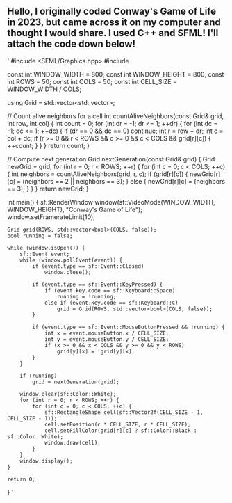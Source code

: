 ## Hello, I originally coded Conway's Game of Life in 2023, but came across it on my computer and thought I would share. I used **C++ and SFML!** I'll attach the code down below! ##

'
#include <SFML/Graphics.hpp>
#include <vector>

const int WINDOW_WIDTH = 800;
const int WINDOW_HEIGHT = 800;
const int ROWS = 50;
const int COLS = 50;
const int CELL_SIZE = WINDOW_WIDTH / COLS;

using Grid = std::vector<std::vector<bool>>;

// Count alive neighbors for a cell
int countAliveNeighbors(const Grid& grid, int row, int col) {
    int count = 0;
    for (int dr = -1; dr <= 1; ++dr) {
        for (int dc = -1; dc <= 1; ++dc) {
            if (dr == 0 && dc == 0) continue;
            int r = row + dr;
            int c = col + dc;
            if (r >= 0 && r < ROWS && c >= 0 && c < COLS && grid[r][c]) {
                ++count;
            }
        }
    }
    return count;
}

// Compute next generation
Grid nextGeneration(const Grid& grid) {
    Grid newGrid = grid;
    for (int r = 0; r < ROWS; ++r) {
        for (int c = 0; c < COLS; ++c) {
            int neighbors = countAliveNeighbors(grid, r, c);
            if (grid[r][c]) {
                newGrid[r][c] = (neighbors == 2 || neighbors == 3);
            } else {
                newGrid[r][c] = (neighbors == 3);
            }
        }
    }
    return newGrid;
}

int main() {
    sf::RenderWindow window(sf::VideoMode(WINDOW_WIDTH, WINDOW_HEIGHT), "Conway's Game of Life");
    window.setFramerateLimit(10);

    Grid grid(ROWS, std::vector<bool>(COLS, false));
    bool running = false;

    while (window.isOpen()) {
        sf::Event event;
        while (window.pollEvent(event)) {
            if (event.type == sf::Event::Closed)
                window.close();

            if (event.type == sf::Event::KeyPressed) {
                if (event.key.code == sf::Keyboard::Space)
                    running = !running;
                else if (event.key.code == sf::Keyboard::C)
                    grid = Grid(ROWS, std::vector<bool>(COLS, false));
            }

            if (event.type == sf::Event::MouseButtonPressed && !running) {
                int x = event.mouseButton.x / CELL_SIZE;
                int y = event.mouseButton.y / CELL_SIZE;
                if (x >= 0 && x < COLS && y >= 0 && y < ROWS)
                    grid[y][x] = !grid[y][x];
            }
        }

        if (running)
            grid = nextGeneration(grid);

        window.clear(sf::Color::White);
        for (int r = 0; r < ROWS; ++r) {
            for (int c = 0; c < COLS; ++c) {
                sf::RectangleShape cell(sf::Vector2f(CELL_SIZE - 1, CELL_SIZE - 1));
                cell.setPosition(c * CELL_SIZE, r * CELL_SIZE);
                cell.setFillColor(grid[r][c] ? sf::Color::Black : sf::Color::White);
                window.draw(cell);
            }
        }
        window.display();
    }

    return 0;
}
'

